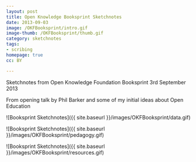 ```yaml
---
layout: post
title: Open Knowledge Booksprint Sketchnotes
date: 2013-09-03
image: /OKFBooksprint/intro.gif
image-thumb: /OKFBooksprint/thumb.gif
category: sketchnotes
tags:
- scribing
homepage: true
cc: BY

---
```

Sketchnotes from Open Knowledge Foundation Booksprint 3rd September 2013

From opening talk by Phil Barker and some of my initial ideas about Open Education

![Booksprint Sketchnotes]({{ site.baseurl }}/images/OKFBooksprint/data.gif)

![Booksprint Sketchnotes]({{ site.baseurl }}/images/OKFBooksprint/pedagogy.gif)

![Booksprint Sketchnotes]({{ site.baseurl }}/images/OKFBooksprint/resources.gif)
